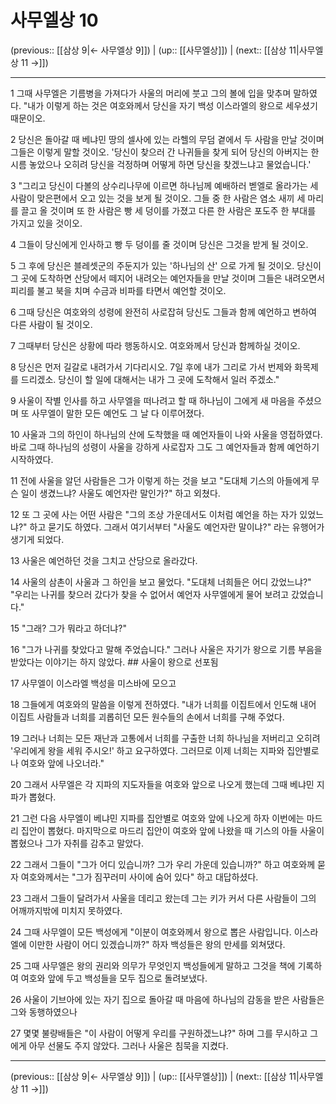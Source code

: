 # 사무엘상 10

(previous:: [[삼상 9|← 사무엘상 9]]) | (up:: [[사무엘상]]) | (next:: [[삼상 11|사무엘상 11 →]])

***




1 
그때 사무엘은 기름병을 가져다가 사울의 머리에 붓고 그의 볼에 입을 맞추며 말하였다. "내가 이렇게 하는 것은 여호와께서 당신을 자기 백성 이스라엘의 왕으로 세우셨기 때문이오. 



2 
당신은 돌아갈 때 베냐민 땅의 셀사에 있는 라헬의 무덤 곁에서 두 사람을 만날 것이며 그들은 이렇게 말할 것이오. '당신이 찾으러 간 나귀들을 찾게 되어 당신의 아버지는 한시름 놓았으나 오히려 당신을 걱정하며 어떻게 하면 당신을 찾겠느냐고 물었습니다.' 



3 
"그리고 당신이 다볼의 상수리나무에 이르면 하나님께 예배하러 벧엘로 올라가는 세 사람이 맞은편에서 오고 있는 것을 보게 될 것이오. 그들 중 한 사람은 염소 새끼 세 마리를 끌고 올 것이며 또 한 사람은 빵 세 덩이를 가졌고 다른 한 사람은 포도주 한 부대를 가지고 있을 것이오. 



4 
그들이 당신에게 인사하고 빵 두 덩이를 줄 것이며 당신은 그것을 받게 될 것이오. 



5 
그 후에 당신은 블레셋군의 주둔지가 있는 '하나님의 산' 으로 가게 될 것이오. 당신이 그 곳에 도착하면 산당에서 떼지어 내려오는 예언자들을 만날 것이며 그들은 내려오면서 피리를 불고 북을 치며 수금과 비파를 타면서 예언할 것이오. 



6 
그때 당신은 여호와의 성령에 완전히 사로잡혀 당신도 그들과 함께 예언하고 변하여 다른 사람이 될 것이오. 



7 
그때부터 당신은 상황에 따라 행동하시오. 여호와께서 당신과 함께하실 것이오. 



8 
당신은 먼저 길갈로 내려가서 기다리시오. 7일 후에 내가 그리로 가서 번제와 화목제를 드리겠소. 당신이 할 일에 대해서는 내가 그 곳에 도착해서 일러 주겠소." 



9 
사울이 작별 인사를 하고 사무엘을 떠나려고 할 때 하나님이 그에게 새 마음을 주셨으며 또 사무엘이 말한 모든 예언도 그 날 다 이루어졌다. 



10 
사울과 그의 하인이 하나님의 산에 도착했을 때 예언자들이 나와 사울을 영접하였다. 바로 그때 하나님의 성령이 사울을 강하게 사로잡자 그도 그 예언자들과 함께 예언하기 시작하였다. 



11 
전에 사울을 알던 사람들은 그가 이렇게 하는 것을 보고 "도대체 기스의 아들에게 무슨 일이 생겼느냐? 사울도 예언자란 말인가?" 하고 외쳤다. 



12 
또 그 곳에 사는 어떤 사람은 "그의 조상 가운데서도 이처럼 예언을 하는 자가 있었느냐?" 하고 묻기도 하였다. 그래서 여기서부터 "사울도 예언자란 말이냐?" 라는 유행어가 생기게 되었다. 



13 
사울은 예언하던 것을 그치고 산당으로 올라갔다. 



14 
사울의 삼촌이 사울과 그 하인을 보고 물었다. "도대체 너희들은 어디 갔었느냐?" "우리는 나귀를 찾으러 갔다가 찾을 수 없어서 예언자 사무엘에게 물어 보려고 갔었습니다." 



15 
"그래? 그가 뭐라고 하더냐?" 



16 
"그가 나귀를 찾았다고 말해 주었습니다." 그러나 사울은 자기가 왕으로 기름 부음을 받았다는 이야기는 하지 않았다. ## 사울이 왕으로 선포됨 



17 
사무엘이 이스라엘 백성을 미스바에 모으고 



18 
그들에게 여호와의 말씀을 이렇게 전하였다. "내가 너희를 이집트에서 인도해 내어 이집트 사람들과 너희를 괴롭히던 모든 원수들의 손에서 너희를 구해 주었다. 



19 
그러나 너희는 모든 재난과 고통에서 너희를 구출한 너희 하나님을 저버리고 오히려 '우리에게 왕을 세워 주시오!' 하고 요구하였다. 그러므로 이제 너희는 지파와 집안별로 나 여호와 앞에 나오너라." 



20 
그래서 사무엘은 각 지파의 지도자들을 여호와 앞으로 나오게 했는데 그때 베냐민 지파가 뽑혔다. 



21 
그런 다음 사무엘이 베냐민 지파를 집안별로 여호와 앞에 나오게 하자 이번에는 마드리 집안이 뽑혔다. 마지막으로 마드리 집안이 여호와 앞에 나왔을 때 기스의 아들 사울이 뽑혔으나 그가 자취를 감추고 말았다. 



22 
그래서 그들이 "그가 어디 있습니까? 그가 우리 가운데 있습니까?" 하고 여호와께 묻자 여호와께서는 "그가 짐꾸러미 사이에 숨어 있다" 하고 대답하셨다. 



23 
그래서 그들이 달려가서 사울을 데리고 왔는데 그는 키가 커서 다른 사람들이 그의 어깨까지밖에 미치지 못하였다. 



24 
그때 사무엘이 모든 백성에게 "이분이 여호와께서 왕으로 뽑은 사람입니다. 이스라엘에 이만한 사람이 어디 있겠습니까?" 하자 백성들은 왕의 만세를 외쳐댔다. 



25 
그때 사무엘은 왕의 권리와 의무가 무엇인지 백성들에게 말하고 그것을 책에 기록하여 여호와 앞에 두고 백성들을 모두 집으로 돌려보냈다. 



26 
사울이 기브아에 있는 자기 집으로 돌아갈 때 마음에 하나님의 감동을 받은 사람들은 그와 동행하였으나 



27 
몇몇 불량배들은 "이 사람이 어떻게 우리를 구원하겠느냐?" 하며 그를 무시하고 그에게 아무 선물도 주지 않았다. 그러나 사울은 침묵을 지켰다.

***

(previous:: [[삼상 9|← 사무엘상 9]]) | (up:: [[사무엘상]]) | (next:: [[삼상 11|사무엘상 11 →]])
